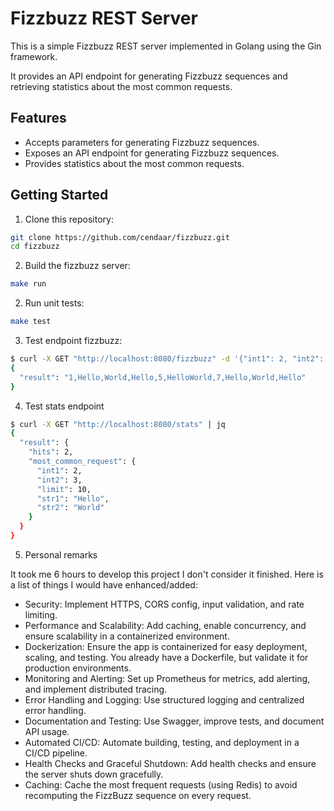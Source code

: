 # Fizzbuzz REST Server

This is a simple Fizzbuzz REST server implemented in Golang using the Gin framework.

It provides an API endpoint for generating Fizzbuzz sequences and retrieving statistics about the most common requests.

## Features

- Accepts parameters for generating Fizzbuzz sequences.
- Exposes an API endpoint for generating Fizzbuzz sequences.
- Provides statistics about the most common requests.

## Getting Started

1. Clone this repository:

```bash
git clone https://github.com/cendaar/fizzbuzz.git
cd fizzbuzz
```

2. Build the fizzbuzz server:

```bash
make run
```

2. Run unit tests:

```bash
make test
```

3. Test endpoint fizzbuzz:

```bash
$ curl -X GET "http://localhost:8080/fizzbuzz" -d '{"int1": 2, "int2": 3, "limit": 10, "str1": "Hello", "str2": "World"}' | jq
{
  "result": "1,Hello,World,Hello,5,HelloWorld,7,Hello,World,Hello"
}
```

4. Test stats endpoint

```bash
$ curl -X GET "http://localhost:8080/stats" | jq
{
  "result": {
    "hits": 2,
    "most_common_request": {
      "int1": 2,
      "int2": 3,
      "limit": 10,
      "str1": "Hello",
      "str2": "World"
    }
  }
}
```

5. Personal remarks

It took me 6 hours to develop this project I don't consider it finished. Here is a list of things I would have enhanced/added:

-	Security: Implement HTTPS, CORS config, input validation, and rate limiting.
-	Performance and Scalability: Add caching, enable concurrency, and ensure scalability in a containerized environment.
- Dockerization: Ensure the app is containerized for easy deployment, scaling, and testing. You already have a Dockerfile, but validate it for production environments.
-	Monitoring and Alerting: Set up Prometheus for metrics, add alerting, and implement distributed tracing.
-	Error Handling and Logging: Use structured logging and centralized error handling.
-	Documentation and Testing: Use Swagger, improve tests, and document API usage.
-	Automated CI/CD: Automate building, testing, and deployment in a CI/CD pipeline.
-	Health Checks and Graceful Shutdown: Add health checks and ensure the server shuts down gracefully.
- Caching: Cache the most frequent requests (using Redis) to avoid recomputing the FizzBuzz sequence on every request.